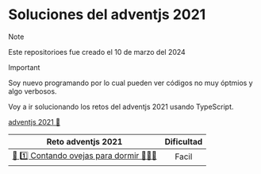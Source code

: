 
# Soluciones del adventjs 2021

> [!NOTE]  
> Este repositorioes fue creado el 10 de marzo del 2024

> [!IMPORTANT]  
> Soy nuevo programando por lo cual pueden ver códigos no muy óptmios y algo verbosos.

Voy a ir solucionando los retos del adventjs 2021 usando TypeScript.


[adventjs 2021 🔗](https://2021.adventjs.dev/)

|Reto adventjs 2021 | Dificultad |
|:--:| :--:|
| [🎯 1️⃣ Contando ovejas para dormir 🐑🐑🐑](./1/README.md) | Facil |